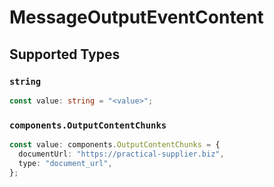 # MessageOutputEventContent


## Supported Types

### `string`

```typescript
const value: string = "<value>";
```

### `components.OutputContentChunks`

```typescript
const value: components.OutputContentChunks = {
  documentUrl: "https://practical-supplier.biz",
  type: "document_url",
};
```

